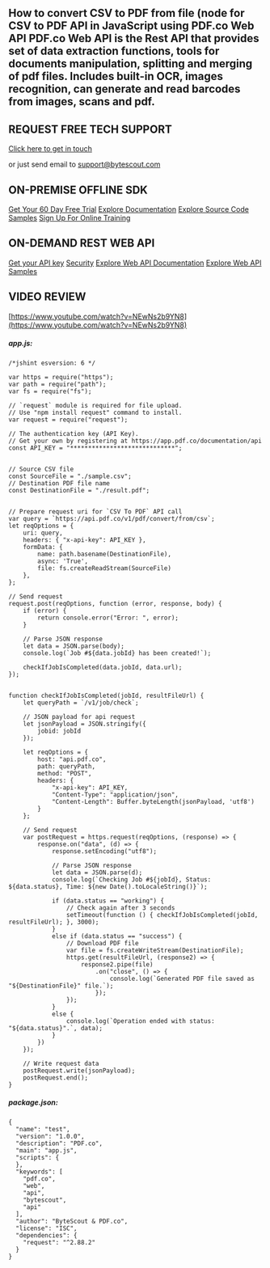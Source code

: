 ## How to convert CSV to PDF from file (node for CSV to PDF API in JavaScript using PDF.co Web API PDF.co Web API is the Rest API that provides set of data extraction functions, tools for documents manipulation, splitting and merging of pdf files. Includes built-in OCR, images recognition, can generate and read barcodes from images, scans and pdf.

## REQUEST FREE TECH SUPPORT

[Click here to get in touch](https://bytescout.zendesk.com/hc/en-us/requests/new?subject=PDF.co%20Web%20API%20Question)

or just send email to [support@bytescout.com](mailto:support@bytescout.com?subject=PDF.co%20Web%20API%20Question) 

## ON-PREMISE OFFLINE SDK 

[Get Your 60 Day Free Trial](https://bytescout.com/download/web-installer?utm_source=github-readme)
[Explore Documentation](https://bytescout.com/documentation/index.html?utm_source=github-readme)
[Explore Source Code Samples](https://github.com/bytescout/ByteScout-SDK-SourceCode/)
[Sign Up For Online Training](https://academy.bytescout.com/)


## ON-DEMAND REST WEB API

[Get your API key](https://app.pdf.co/signup?utm_source=github-readme)
[Security](https://pdf.co/security)
[Explore Web API Documentation](https://apidocs.pdf.co?utm_source=github-readme)
[Explore Web API Samples](https://github.com/bytescout/ByteScout-SDK-SourceCode/tree/master/PDF.co%20Web%20API)

## VIDEO REVIEW

[https://www.youtube.com/watch?v=NEwNs2b9YN8](https://www.youtube.com/watch?v=NEwNs2b9YN8)




<!-- code block begin -->

##### **app.js:**
    
```
/*jshint esversion: 6 */

var https = require("https");
var path = require("path");
var fs = require("fs");

// `request` module is required for file upload.
// Use "npm install request" command to install.
var request = require("request");

// The authentication key (API Key).
// Get your own by registering at https://app.pdf.co/documentation/api
const API_KEY = "*****************************";


// Source CSV file
const SourceFile = "./sample.csv";
// Destination PDF file name
const DestinationFile = "./result.pdf";


// Prepare request uri for `CSV To PDF` API call
var query = `https://api.pdf.co/v1/pdf/convert/from/csv`;
let reqOptions = {
    uri: query,
    headers: { "x-api-key": API_KEY },
    formData: {
        name: path.basename(DestinationFile),
        async: 'True',
        file: fs.createReadStream(SourceFile)
    },
};

// Send request
request.post(reqOptions, function (error, response, body) {
    if (error) {
        return console.error("Error: ", error);
    }

    // Parse JSON response
    let data = JSON.parse(body);
    console.log(`Job #${data.jobId} has been created!`);

    checkIfJobIsCompleted(data.jobId, data.url);
});


function checkIfJobIsCompleted(jobId, resultFileUrl) {
    let queryPath = `/v1/job/check`;

    // JSON payload for api request
    let jsonPayload = JSON.stringify({
        jobid: jobId
    });

    let reqOptions = {
        host: "api.pdf.co",
        path: queryPath,
        method: "POST",
        headers: {
            "x-api-key": API_KEY,
            "Content-Type": "application/json",
            "Content-Length": Buffer.byteLength(jsonPayload, 'utf8')
        }
    };

    // Send request
    var postRequest = https.request(reqOptions, (response) => {
        response.on("data", (d) => {
            response.setEncoding("utf8");

            // Parse JSON response
            let data = JSON.parse(d);
            console.log(`Checking Job #${jobId}, Status: ${data.status}, Time: ${new Date().toLocaleString()}`);

            if (data.status == "working") {
                // Check again after 3 seconds
                setTimeout(function () { checkIfJobIsCompleted(jobId, resultFileUrl); }, 3000);
            }
            else if (data.status == "success") {
                // Download PDF file
                var file = fs.createWriteStream(DestinationFile);
                https.get(resultFileUrl, (response2) => {
                    response2.pipe(file)
                        .on("close", () => {
                            console.log(`Generated PDF file saved as "${DestinationFile}" file.`);
                        });
                });
            }
            else {
                console.log(`Operation ended with status: "${data.status}".`, data);
            }
        })
    });
    
    // Write request data
    postRequest.write(jsonPayload);
    postRequest.end();
}

```

<!-- code block end -->    

<!-- code block begin -->

##### **package.json:**
    
```
{
  "name": "test",
  "version": "1.0.0",
  "description": "PDF.co",
  "main": "app.js",
  "scripts": {
  },
  "keywords": [
    "pdf.co",
    "web",
    "api",
    "bytescout",
    "api"
  ],
  "author": "ByteScout & PDF.co",
  "license": "ISC",
  "dependencies": {
    "request": "^2.88.2"
  }
}

```

<!-- code block end -->